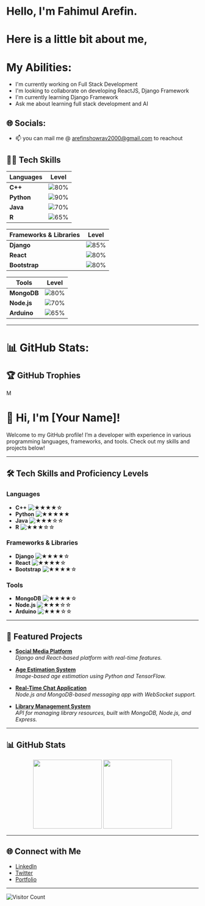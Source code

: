 



# Hello, I'm Fahimul Arefin. 
# Here is a little bit about me,
#  My Abilities:
* I'm currently working on Full Stack Development
* I'm looking to collaborate on developing ReactJS, Django Framework
* I'm currently learning Django Framework
* Ask me about learning full stack development and AI<br>


## 🌐 Socials:
- 📫 you can mail me @ arefinshowrav2000@gmail.com to reachout


## 👨‍💻 Tech Skills
| Languages   | Level                                   |
|-------------|----------------------------------------|
| **C++**     | ![80%](https://img.shields.io/badge/Level-80%25-brightgreen) |
| **Python**  | ![90%](https://img.shields.io/badge/Level-90%25-brightgreen) |
| **Java**    | ![70%](https://img.shields.io/badge/Level-70%25-yellowgreen) |
| **R**       | ![65%](https://img.shields.io/badge/Level-65%25-yellow)      |

| Frameworks & Libraries | Level                                   |
|------------------------|-----------------------------------------|
| **Django**             | ![85%](https://img.shields.io/badge/Level-85%25-brightgreen) |
| **React**              | ![80%](https://img.shields.io/badge/Level-80%25-brightgreen) |
| **Bootstrap**          | ![80%](https://img.shields.io/badge/Level-80%25-brightgreen) |

| Tools     | Level                                   |
|-----------|-----------------------------------------|
| **MongoDB** | ![80%](https://img.shields.io/badge/Level-80%25-brightgreen) |
| **Node.js** | ![70%](https://img.shields.io/badge/Level-70%25-yellowgreen) |
| **Arduino** | ![65%](https://img.shields.io/badge/Level-65%25-yellow)      |

---


# 📊 GitHub Stats:




## 🏆 GitHub Trophies
M




# 👋 Hi, I'm [Your Name]!

Welcome to my GitHub profile! I’m a developer with experience in various programming languages, frameworks, and tools. Check out my skills and projects below!

---

## 🛠️ Tech Skills and Proficiency Levels

### Languages

- **C++** ![★★★★☆](https://img.shields.io/badge/Level-★★★★☆-brightgreen)
- **Python** ![★★★★★](https://img.shields.io/badge/Level-★★★★★-brightgreen)
- **Java** ![★★★☆☆](https://img.shields.io/badge/Level-★★★☆☆-yellowgreen)
- **R** ![★★★☆☆](https://img.shields.io/badge/Level-★★★☆☆-yellowgreen)

### Frameworks & Libraries

- **Django** ![★★★★☆](https://img.shields.io/badge/Level-★★★★☆-brightgreen)
- **React** ![★★★★☆](https://img.shields.io/badge/Level-★★★★☆-brightgreen)
- **Bootstrap** ![★★★★☆](https://img.shields.io/badge/Level-★★★★☆-brightgreen)

### Tools

- **MongoDB** ![★★★★☆](https://img.shields.io/badge/Level-★★★★☆-brightgreen)
- **Node.js** ![★★★☆☆](https://img.shields.io/badge/Level-★★★☆☆-yellowgreen)
- **Arduino** ![★★★☆☆](https://img.shields.io/badge/Level-★★★☆☆-yellowgreen)

---

## 🌟 Featured Projects

- **[Social Media Platform](https://github.com/yourusername/social-media-platform)**  
   _Django and React-based platform with real-time features._
  
- **[Age Estimation System](https://github.com/yourusername/age-estimation)**  
   _Image-based age estimation using Python and TensorFlow._
  
- **[Real-Time Chat Application](https://github.com/yourusername/real-time-chat)**  
   _Node.js and MongoDB-based messaging app with WebSocket support._
  
- **[Library Management System](https://github.com/yourusername/library-management-system)**  
   _API for managing library resources, built with MongoDB, Node.js, and Express._

---

## 📊 GitHub Stats

<div align="center">
  <img height="180em" src="https://github-readme-stats.vercel.app/api?username=yourusername&show_icons=true&hide_border=true&theme=radical" />
  <img height="180em" src="https://github-readme-stats.vercel.app/api/top-langs/?username=yourusername&layout=compact&theme=radical" />
</div>

---

## 🌐 Connect with Me

- [LinkedIn](https://www.linkedin.com/in/yourusername)
- [Twitter](https://twitter.com/yourusername)
- [Portfolio](https://yourportfolio.com)

---

![Visitor Count](https://komarev.com/ghpvc/?username=yourusername&color=blue)

<!---
Fahimul-06/Fahimul-06 is a ✨ special ✨ repository because its `README.md` (this file) appears on your GitHub profile.
You can click the Preview link to take a look at your changes.
--->
